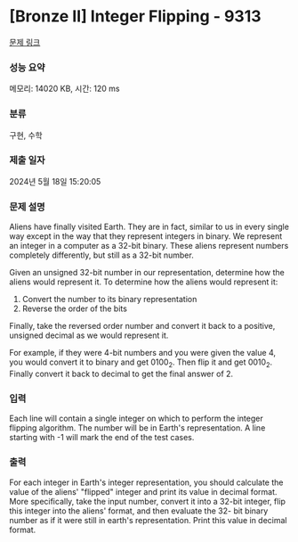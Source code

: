 # [Bronze II] Integer Flipping - 9313 

[문제 링크](https://www.acmicpc.net/problem/9313) 

### 성능 요약

메모리: 14020 KB, 시간: 120 ms

### 분류

구현, 수학

### 제출 일자

2024년 5월 18일 15:20:05

### 문제 설명

<p>Aliens have finally visited Earth. They are in fact, similar to us in every single way except in the way that they represent integers in binary. We represent an integer in a computer as a 32-bit binary. These aliens represent numbers completely differently, but still as a 32-bit number.</p>

<p>Given an unsigned 32-bit number in our representation, determine how the aliens would represent it. To determine how the aliens would represent it:</p>

<ol>
	<li>Convert the number to its binary representation</li>
	<li>Reverse the order of the bits</li>
</ol>

<p>Finally, take the reversed order number and convert it back to a positive, unsigned decimal as we would represent it.</p>

<p>For example, if they were 4-bit numbers and you were given the value 4, you would convert it to binary and get 0100<sub>2</sub>. Then flip it and get 0010<sub>2</sub>. Finally convert it back to decimal to get the final answer of 2.</p>

### 입력 

 <p>Each line will contain a single integer on which to perform the integer flipping algorithm. The number will be in Earth's representation. A line starting with -1 will mark the end of the test cases.</p>

### 출력 

 <p>For each integer in Earth's integer representation, you should calculate the value of the aliens' "flipped" integer and print its value in decimal format. More specifically, take the input number, convert it into a 32-bit integer, flip this integer into the aliens' format, and then evaluate the 32- bit binary number as if it were still in earth's representation. Print this value in decimal format.</p>

